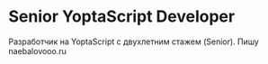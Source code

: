 # Senior YoptaScript Developer

Разработчик на YoptaScript с двухлетним стажем (Senior). Пишу naebalovooo.ru
